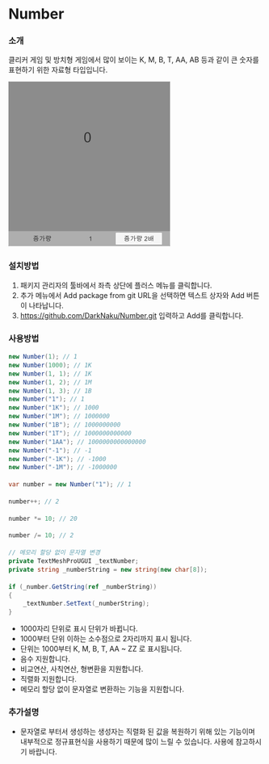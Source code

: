 # Number

### 소개
클리커 게임 및 방치형 게임에서 많이 보이는 K, M, B, T, AA, AB 등과 같이 큰 숫자를 표현하기 위한 자료형 타입입니다.

![image](Samples~/Images/screenshot.gif)

### 설치방법
1. 패키지 관리자의 툴바에서 좌측 상단에 플러스 메뉴를 클릭합니다.
2. 추가 메뉴에서 Add package from git URL을 선택하면 텍스트 상자와 Add 버튼이 나타납니다.
3. https://github.com/DarkNaku/Number.git 입력하고 Add를 클릭합니다.

### 사용방법
```csharp
new Number(1); // 1
new Number(1000); // 1K
new Number(1, 1); // 1K
new Number(1, 2); // 1M
new Number(1, 3); // 1B
new Number("1"); // 1
new Number("1K"); // 1000
new Number("1M"); // 1000000
new Number("1B"); // 1000000000
new Number("1T"); // 1000000000000
new Number("1AA"); // 1000000000000000
new Number("-1"); // -1
new Number("-1K"); // -1000
new Number("-1M"); // -1000000

var number = new Number("1"); // 1

number++; // 2

number *= 10; // 20

number /= 10; // 2

// 메모리 할당 없이 문자열 변경
private TextMeshProUGUI _textNumber;
private string _numberString = new string(new char[8]);

if (_number.GetString(ref _numberString))
{
    _textNumber.SetText(_numberString);
}
```

* 1000자리 단위로 표시 단위가 바뀝니다. 
* 1000부터 단위 이하는 소수점으로 2자리까지 표시 됩니다. 
* 단위는 1000부터 K, M, B, T, AA ~ ZZ 로 표시됩니다.
* 음수 지원합니다.
* 비교연산, 사칙연산, 형변환을 지원합니다.
* 직렬화 지원합니다.
* 메모리 할당 없이 문자열로 변환하는 기능을 지원합니다.

### 추가설명
* 문자열로 부터서 생성하는 생성자는 직렬화 된 값을 복원하기 위해 있는 기능이며 내부적으로 정규표현식을 사용하기 때문에 많이 느릴 수 있습니다. 사용에 참고하시기 바랍니다.